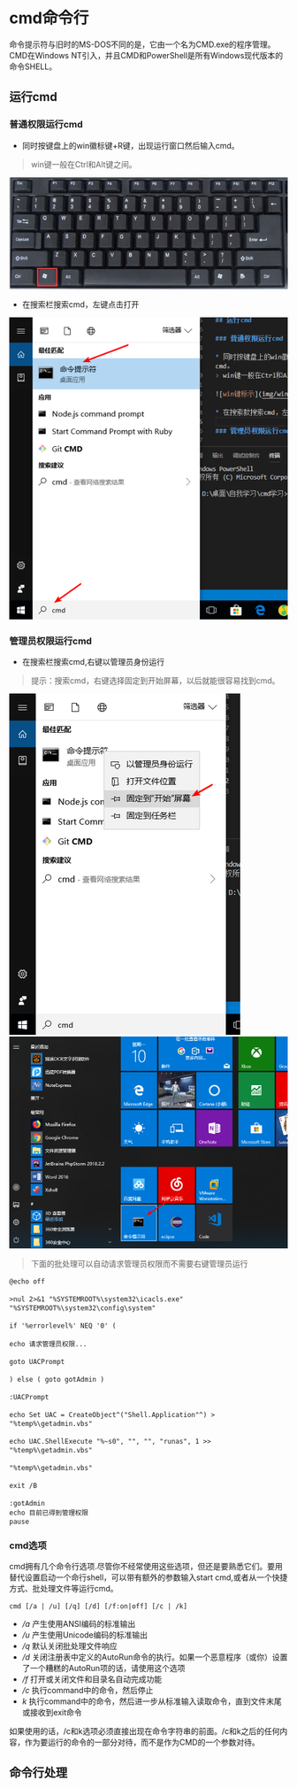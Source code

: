 # cmd命令行

命令提示符与旧时的MS-DOS不同的是，它由一个名为CMD.exe的程序管理。CMD在Windows NT引入，并且CMD和PowerShell是所有Windows现代版本的命令SHELL。

## 运行cmd

### 普通权限运行cmd 

* 同时按键盘上的win徽标键+R键，出现运行窗口然后输入cmd。
> win键一般在Ctrl和Alt键之间。

![win键标示](img/win.jpg)

* 在搜索栏搜索cmd，左键点击打开

![搜索cmd](img/search.png)

### 管理员权限运行cmd

* 在搜索栏搜索cmd,右键以管理员身份运行

> 提示：搜索cmd，右键选择固定到开始屏幕，以后就能很容易找到cmd。

![固定cmd到开始屏幕](img/001.png)
![固定cmd到开始屏幕](img/002.png)

> 下面的批处理可以自动请求管理员权限而不需要右键管理员运行

```
@echo off

>nul 2>&1 "%SYSTEMROOT%\system32\icacls.exe" "%SYSTEMROOT%\system32\config\system"

if '%errorlevel%' NEQ '0' (

echo 请求管理员权限...

goto UACPrompt

) else ( goto gotAdmin )

:UACPrompt

echo Set UAC = CreateObject^("Shell.Application"^) > "%temp%\getadmin.vbs"

echo UAC.ShellExecute "%~s0", "", "", "runas", 1 >> "%temp%\getadmin.vbs"

"%temp%\getadmin.vbs"

exit /B

:gotAdmin
echo 目前已得到管理权限
pause
```
### cmd选项
cmd拥有几个命令行选项.尽管你不经常使用这些选项，但还是要熟悉它们。要用替代设置启动一个命行shell，可以带有额外的参数输入start cmd,或者从一个快捷方式、批处理文件等运行cmd。

```
cmd [/a | /u] [/q] [/d] [/f:on|off] [/c | /k]
```

* */a* 产生使用ANSI编码的标准输出
* */u* 产生使用Unicode编码的标准输出
* */q* 默认关闭批处理文件响应
* */d* 关闭注册表中定义的AutoRun命令的执行。如果一个恶意程序（或你）设置了一个糟糕的AutoRun项的话，请使用这个选项
* */f* 打开或关闭文件和目录名自动完成功能
* */c* 执行command中的命令，然后停止
* *k* 执行command中的命令，然后进一步从标准输入读取命令，直到文件末尾或接收到exit命令

如果使用的话，/c和k选项必须直接出现在命令字符串的前面。/c和k之后的任何内容，作为要运行的命令的一部分对待，而不是作为CMD的一个参数对待。

## 命令行处理